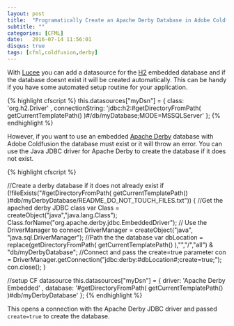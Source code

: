 ```yaml
---
layout: post
title:  "Programatically Create an Apache Derby Database in Adobe Coldfusion"
subtitle: ""
categories: [CFML]
date:   2016-07-14 11:56:01
disqus: true
tags: [cfml,coldfusion,derby]
---
```


With [Lucee] you can add a datasource for the [H2] embedded database and if the database doesnt exist it will be created automatically. This can be handy if you have some automated setup routine for your application.

{% highlight cfscript %}
this.datasources["myDsn"] = {
	  class: 'org.h2.Driver'
	, connectionString: 'jdbc:h2:#getDirectoryFromPath( getCurrentTemplatePath() )#/db/myDatabase;MODE=MSSQLServer'
};
{% endhighlight %}

However, if you want to use an embedded [Apache Derby] database with Adobe Coldfusion the database must exist or it will throw an error. You can use the Java JDBC driver for Apache Derby to create the database if it does not exist. 

{% highlight cfscript %}

//Create a derby database if it does not already exist
if (!fileExists("#getDirectoryFromPath( getCurrentTemplatePath() )#db/myDerbyDatabase/README_DO_NOT_TOUCH_FILES.txt")) {
	//Get the apached derby JDBC class
	var Class = createObject("java","java.lang.Class");
	Class.forName("org.apache.derby.jdbc.EmbeddedDriver");
	// Use the DriverManager to connect
	DriverManager = createObject("java", "java.sql.DriverManager");
	//Path the the database
	var dbLocation = replace(getDirectoryFromPath( getCurrentTemplatePath() ),"\","/","all") & "db/myDerbyDatabase";
	//Connect and pass the create=true parameter
	con = DriverManager.getConnection("jdbc:derby:#dbLocation#;create=true;");
	con.close();
}

//setup CF datasource
this.datasources["myDsn"] = {
	  driver: 'Apache Derby Embedded'
	, database: '#getDirectoryFromPath( getCurrentTemplatePath() )#db/myDerbyDatabase'
};
{% endhighlight %}

This opens a connection with the Apache Derby JDBC driver and passed `create=true` to create the database.


[H2]: http://www.h2database.com/html/main.html
[Lucee]: http://lucee.org/
[Apache Derby]: https://db.apache.org/derby/

